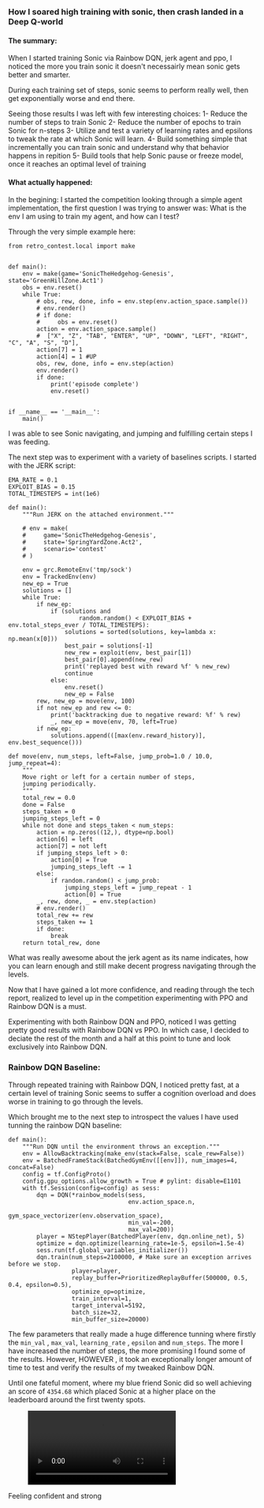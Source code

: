 ### How I soared high training with sonic, then crash landed in a Deep Q-world

#### The summary:

When I started training Sonic via Rainbow DQN, jerk agent and ppo, I noticed the more you train sonic it doesn't necessairly mean sonic gets better and smarter. 

During each training set of steps, sonic seems to perform really well, then get exponentially worse and end there. 

Seeing those results I was left with few interesting choices:
1- Reduce the number of steps to train Sonic
2- Reduce the number of epochs to train Sonic for n-steps
3- Utilize and test a variety of learning rates and epsilons to tweak the rate at which Sonic will learn.
4- Build something simple that incrementally you can train sonic and understand why that behavior happens in repition
5- Build tools that help Sonic pause or freeze model, once it reaches an optimal level of training

#### What actually happened:

In the begining: I started the competition looking through a simple agent implementation, the first question I was trying to answer was: What is the env I am using to train my agent, and how can I test?

Through the very simple example here:

```
from retro_contest.local import make


def main():
    env = make(game='SonicTheHedgehog-Genesis', state='GreenHillZone.Act1')
    obs = env.reset()
    while True:
        # obs, rew, done, info = env.step(env.action_space.sample())
        # env.render()
        # if done:
        #     obs = env.reset()
        action = env.action_space.sample()
        #  ["X", "Z", "TAB", "ENTER", "UP", "DOWN", "LEFT", "RIGHT", "C", "A", "S", "D"],
        action[7] = 1
        action[4] = 1 #UP
        obs, rew, done, info = env.step(action)
        env.render()
        if done:
            print('episode complete')
            env.reset()


if __name__ == '__main__':
    main()
```

I was able to see Sonic navigating, and jumping and fulfilling certain steps I was feeding.

The next step was to experiment with a variety of baselines scripts. I started with the JERK script:

```
EMA_RATE = 0.1
EXPLOIT_BIAS = 0.15
TOTAL_TIMESTEPS = int(1e6)

def main():
    """Run JERK on the attached environment."""
    
    # env = make(
    #     game='SonicTheHedgehog-Genesis', 
    #     state='SpringYardZone.Act2', 
    #     scenario='contest'
    # )

    env = grc.RemoteEnv('tmp/sock')
    env = TrackedEnv(env)
    new_ep = True
    solutions = []
    while True:
        if new_ep:
            if (solutions and
                    random.random() < EXPLOIT_BIAS + env.total_steps_ever / TOTAL_TIMESTEPS):
                solutions = sorted(solutions, key=lambda x: np.mean(x[0]))
                best_pair = solutions[-1]
                new_rew = exploit(env, best_pair[1])
                best_pair[0].append(new_rew)
                print('replayed best with reward %f' % new_rew)
                continue
            else:
                env.reset()
                new_ep = False
        rew, new_ep = move(env, 100)
        if not new_ep and rew <= 0:
            print('backtracking due to negative reward: %f' % rew)
            _, new_ep = move(env, 70, left=True)
        if new_ep:
            solutions.append(([max(env.reward_history)], env.best_sequence()))

def move(env, num_steps, left=False, jump_prob=1.0 / 10.0, jump_repeat=4):
    """
    Move right or left for a certain number of steps,
    jumping periodically.
    """
    total_rew = 0.0
    done = False
    steps_taken = 0
    jumping_steps_left = 0
    while not done and steps_taken < num_steps:
        action = np.zeros((12,), dtype=np.bool)
        action[6] = left
        action[7] = not left
        if jumping_steps_left > 0:
            action[0] = True
            jumping_steps_left -= 1
        else:
            if random.random() < jump_prob:
                jumping_steps_left = jump_repeat - 1
                action[0] = True
        _, rew, done, _ = env.step(action)
        # env.render()
        total_rew += rew
        steps_taken += 1
        if done:
            break
    return total_rew, done
```

What was really awesome about the jerk agent as its name indicates, how you can learn enough and still make decent progress navigating through the levels.

Now that I have gained a lot more confidence, and reading through the tech report, realized to level up in the competition experimenting with PPO and Rainbow DQN is a must.

Experimenting with both Rainbow DQN and PPO, noticed I was getting pretty good results with Rainbow DQN vs PPO. In which case, I decided to deciate the rest of the month and a half at this point to tune and look exclusively into Rainbow DQN.

### Rainbow DQN Baseline:

Through repeated training with Rainbow DQN, I noticed pretty fast, at a certain level of training Sonic seems to suffer a cognition overload and does worse in training to go through the levels.

Which brought me to the next step to introspect the values I have used tunning the rainbow DQN baseline:

```
def main():
    """Run DQN until the environment throws an exception."""
    env = AllowBacktracking(make_env(stack=False, scale_rew=False))
    env = BatchedFrameStack(BatchedGymEnv([[env]]), num_images=4, concat=False)
    config = tf.ConfigProto()
    config.gpu_options.allow_growth = True # pylint: disable=E1101
    with tf.Session(config=config) as sess:
        dqn = DQN(*rainbow_models(sess,
                                  env.action_space.n,
                                  gym_space_vectorizer(env.observation_space),
                                  min_val=-200,
                                  max_val=200))
        player = NStepPlayer(BatchedPlayer(env, dqn.online_net), 5)
        optimize = dqn.optimize(learning_rate=1e-5, epsilon=1.5e-4)
        sess.run(tf.global_variables_initializer())
        dqn.train(num_steps=2100000, # Make sure an exception arrives before we stop.
                  player=player,
                  replay_buffer=PrioritizedReplayBuffer(500000, 0.5, 0.4, epsilon=0.5),
                  optimize_op=optimize,
                  train_interval=1,
                  target_interval=5192,
                  batch_size=32,
                  min_buffer_size=20000)
```

The few parameters that really made a huge difference tunning where firstly the `min_val` , `max_val`, `learning_rate` , `epsilon` and `num_steps`. The more I have increased the number of steps, the more promising I found some of the results. However, HOWEVER , it took an exceptionally longer amount of time to test and verify the results of my tweaked Rainbow DQN.

Until one fateful moment, where my blue friend Sonic did so well achieving an score of `4354.68` which placed Sonic at a higher place on the leaderboard around the first twenty spots.

<!-- blank line -->
<figure class="video_container">
  <video controls="true" allowfullscreen="true" poster="">
    <source src="./modified-agents/videos/higest_score.mp4" type="video/mp4">
  </video>
</figure>
<!-- blank line -->

Feeling confident and strong 